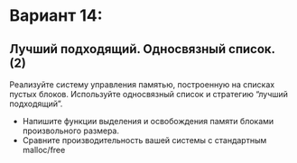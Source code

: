 # Вариант 14: 
## Лучший подходящий. Односвязный список. (2)

Реализуйте систему управления памятью, построенную на списках пустых блоков. Используйте
односвязный список и стратегию “лучший подходящий”.

- Напишите функции выделения и освобождения памяти блоками произвольного размера.
- Сравните производительность вашей системы с стандартным malloc/free
